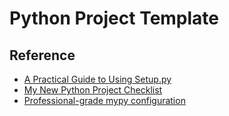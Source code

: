 # Python Project Template

## Reference
- [A Practical Guide to Using Setup.py](https://godatadriven.com/blog/a-practical-guide-to-using-setup-py/)
- [My New Python Project Checklist](https://python.plainenglish.io/a-python-project-checklist-91242b4a2ca3)
- [Professional-grade mypy configuration](https://blog.wolt.com/engineering/2021/09/30/professional-grade-mypy-configuration/)